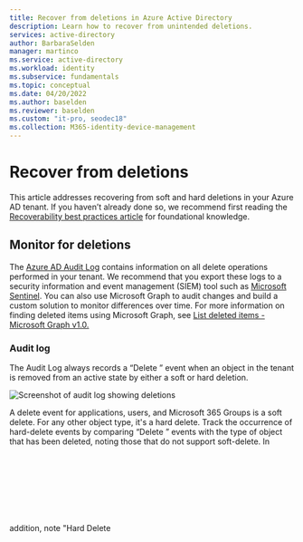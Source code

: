 ```yaml
---
title: Recover from deletions in Azure Active Directory
description: Learn how to recover from unintended deletions.
services: active-directory
author: BarbaraSelden
manager: martinco
ms.service: active-directory
ms.workload: identity
ms.subservice: fundamentals
ms.topic: conceptual
ms.date: 04/20/2022
ms.author: baselden
ms.reviewer: baselden
ms.custom: "it-pro, seodec18"
ms.collection: M365-identity-device-management
---
```


# Recover from deletions

This article addresses recovering from soft and hard deletions in your Azure AD tenant. If you haven’t already done so, we recommend first reading the [Recoverability best practices article](recoverability-overview.md) for foundational knowledge.

## Monitor for deletions

The [Azure AD Audit Log](../reports-monitoring/concept-audit-logs.md) contains information on all delete operations performed in your tenant. We recommend that you export these logs to a security information and event management (SIEM) tool such as [Microsoft Sentinel](../../sentinel/overview.md). You can also use Microsoft Graph to audit changes and build a custom solution to monitor differences over time. For more information on finding deleted items using Microsoft Graph, see [List deleted items - Microsoft Graph v1.0. ](/graph/api/directory-deleteditems-list?view=graph-rest-1.0&tabs=http)

### Audit log 

The Audit Log always records a “Delete <object>” event when an object in the tenant is removed from an active state by either a soft or hard deletion.

![Screenshot of audit log showing deletions](media/recoverability/overview-audit-log.png)


A delete event for applications, users, and Microsoft 365 Groups is a soft delete. For any other object type, it's a hard delete. Track the occurrence of hard-delete events by comparing “Delete <object>” events with the type of object that has been deleted, noting those that do not support soft-delete. In addition, note "Hard Delete <object>" events. 


| Object type | Activity in log| Result |
| - | - | - |
| Application| Delete application| Soft deleted |
| Application| Hard delete application| Hard deleted |
| User| Delete user| Soft deleted |
| User| Hard delete user| Hard deleted |
| Microsoft 365 Group| Delete group| Soft deleted |
| Microsoft 365 Group| Hard delete group| Hard deleted |
| All other objects| Delete “objectType”| Hard deleted |


> [!NOTE]
> The audit log does not distinguish the group type of a deleted group. Only Microsoft 365 Groups are soft-deleted. If you see a Delete group entry, it may be the soft delete of a M365 group, or the hard delete of another type of group. **It is therefore important that your documentation of your known good state include the group type for each group in your organization**. To learn more about documenting your known good state, see [Recoverability best practices](recoverability-overview.md).
### Monitor support tickets

A sudden increase in support tickets regarding access to a specific object may indicate that there has been a deletion. Because some objects have dependencies, deletion of a group used to access an application, an application itself, or a Conditional Access policy targeting an application can all cause broad sudden impact. If you see a trend like this, check to ensure that none of the objects required for access have been deleted.

## Soft deletions

When objects such as users, Microsoft 365 groups, or application registrations are “soft deleted,” they enter a suspended state in which they aren't available for use by other services. In this state, items retain their properties and can be restored for 30 days. After 30 days, objects in the soft-deleted state are permanently or “hard” deleted.

> [!NOTE]
> Objects cannot be restored from a hard-deleted state. They must be recreated and reconfigured.
  
### When soft deletes occur

It's important to understand why object deletions occur in your environment to prepare for them. This section outlines frequent scenarios for soft deletion by object class. Keep in mind there may be scenarios your organization sees which are unique to your organization so a discovery process is key to preparation.

### Users

Users enter the soft delete state anytime the user object is deleted by using the Azure portal, Microsoft Graph, or PowerShell. 

The most frequent scenarios for user deletion are:

* An administrator intentionally deletes a user in the Azure AD portal in response to a request, or as part of routine user maintenance.

* An automation script in Microsoft Graph or PowerShell triggers the deletion. For example, you may have a script that removes users who haven't signed in for a specified time period.

* A user is moved out of scope for synchronization with Azure Active Directory (Azure AD) connect.

* A user is removed in an HR system and is deprovisioned via an automated workflow.

### Microsoft 365 Groups

The most frequent scenarios for Microsoft 365 Groups being deleted are:

* An administrator intentionally deletes the group, for example in response to a support request.

* An automation script in Microsoft Graph or PowerShell triggers the deletion. For example, you may have a script that deletes groups that haven't been accessed or attested to by the group owner for a specific period of time.

* Non-admins’ unintentional deletion of a group they own.



### Application objects and service principals

The most frequent scenarios for application deletion are:

* An administrator intentionally deletes the application, for example in response to a support request.

* An automation script in Microsoft Graph or PowerShell triggers the deletion. For example, you may want a process for deleting abandoned applications that are no longer used or managed. In general, create an offboarding process for applications rather than scripting to avoid unintentional deletions. 

### Properties maintained with soft delete


| Object type| Important properties maintained |
| - | - |
| Users (including external users)| **All properties maintained**, including ObjectID, group memberships, roles, licenses, application assignments. |
| Microsoft 365 Groups| **All properties maintained**, including ObjectID, group memberships, licenses, application assignments |
| Application Registration| **All properties maintained.** (See additional information following this table.) |




When you delete an application, the application registration by default enters the soft-delete state. To understand the relationship between application registrations and service principals, see [Apps & service principals in Azure AD - Microsoft identity platform](../develop/app-objects-and-service-principals.md).



## Recover from soft deletion

You can restore soft deleted items in the Azure portal or with Microsoft Graph.

### Users

You can see soft-deleted users in the Azure portal on the Users – Deleted users page.

![screenshot showing restoring users in the Azure portal](media/recoverability/deletion-restore-user.png)

For details on restoring users, see the following documentation:

* See [Restore or permanently remove recently deleted user](active-directory-users-restore.md) for restoring in the Azure portal.

* See [Restore deleted item – Microsoft Graph v1.0](%20/graph/api/directory-deleteditems-restore?view=graph-rest-1.0&tabs=http) for restoring with Microsoft Graph.

### Groups

You can see soft-deleted Microsoft 365 (Microsoft 365) Groups in the Azure portal in the Groups – Deleted groups screen.

![Screenshot showing restoring groups in the Azure portal](media/recoverability/deletion-restore-groups.png)


For details on restoring soft deleted Microsoft 365 Groups, see the following documentation:

* To restore from the Azure portal, see [Restore a deleted Microsoft 365 group. ](../enterprise-users/groups-restore-deleted.md) 

* To restore by using Microsoft Graph, see [Restore deleted item – Microsoft Graph v1.0](/graph/api/directory-deleteditems-restore?view=graph-rest-1.0&tabs=http). 

### Applications

Applications have two objects, the application registration and the service principle. For more information on the differences between the registration and the service principal, see [Apps & service principals in Azure AD.](/develop/app-objects-and-service-principals.md)

To restore an application from the Azure portal, select App registrations, then deleted applications. Select the application registration to restore, and then select Restore app registration. 

![a screenshot showing the app registration restore process in the azure portal](media/recoverability/deletion-restore-application.png)


## Hard deletions

A “hard deletion” is the permanent removal of an object from your Azure Active Directory (Azure AD) tenant. Objects that don't support soft delete are removed in this way. Similarly, soft deleted objects are hard deleted once the deletion time is 30 days ago. The only object types that support a soft delete are:

* Users

* Microsoft 365 Groups

* Application registration

> [!IMPORTANT]
> All other item types are hard deleted. When an item is hard deleted it cannot be restored: it must be recreated. Neither administrators nor Microsoft can restore hard deleted items. It's important to prepare for this situation by ensuring that you have processes and documentation to minimize potential disruption from a hard delete.
For information on preparing for and documenting current states, see [Recoverability best practices](recoverability-overview.md).

### When hard deletes usually occur

Hard deletes most often occur in the following circumstances.

Moving from soft to hard delete

* A soft-deleted object wasn't restored within 30 days.

* An administrator intentionally deletes an object in the soft delete state

Directly hard deleted

* The object type deleted doesn't support soft delete.

* An administrator chooses to permanently delete an item by using the portal, typically in response to a request.

* An automation script triggers the deletion of the object by using Microsoft Graph or PowerShell. Use of an automation script to clean up stale objects isn't uncommon. Microsoft recommends a robust off-boarding process for objects in your tenant to avoid mistakes that may result in mass-deletion of critical objects.  

## Recover from hard deletion

Hard deleted items must be recreated and reconfigured. It's best to avoid unwanted hard deletions. 

### Review soft-deleted objects 

Ensure you have a process to frequently review items in the soft delete state and restore them if appropriate. To do so, you should:

* Frequently [list deleted items](/graph/api/directory-deleteditems-list?view=graph-rest-1.0&tabs=http). 

* Ensure that you have specific criteria for what should be restored.

* Ensure that you have specific roles or users assigned to evaluating and restoring items as appropriate.

* Develop and test a continuity management plan. For more information, see [Considerations for your Enterprise Business Continuity Management Plan. ](/compliance/assurance/assurance-developing-your-ebcm-plan)


For more information on avoiding unwanted deletions, see the following topics in the [Recoverability best practices](recoverability-overview.md) article.

* Business continuity and disaster planning

* Document known good states

* Monitoring and data retention
